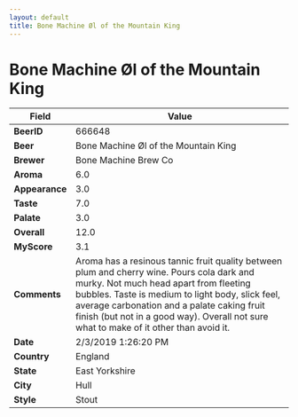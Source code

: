 ```yaml
---
layout: default
title: Bone Machine Øl of the Mountain King
---
```


# Bone Machine Øl of the Mountain King

| Field         | Value     |
|---------------|-----------|
| **BeerID** | 666648 |
| **Beer** | Bone Machine Øl of the Mountain King |
| **Brewer** | Bone Machine Brew Co |
| **Aroma** | 6.0 |
| **Appearance** | 3.0 |
| **Taste** | 7.0 |
| **Palate** | 3.0 |
| **Overall** | 12.0 |
| **MyScore** | 3.1 |
| **Comments** | Aroma has a resinous tannic fruit quality between plum and cherry wine. Pours cola dark and murky. Not much head apart from fleeting bubbles. Taste is medium to light body, slick feel, average carbonation and a palate caking fruit finish (but not in a good way). Overall not sure what to make of it other than avoid it. |
| **Date** | 2/3/2019 1:26:20 PM |
| **Country** | England |
| **State** | East Yorkshire |
| **City** | Hull |
| **Style** | Stout |
